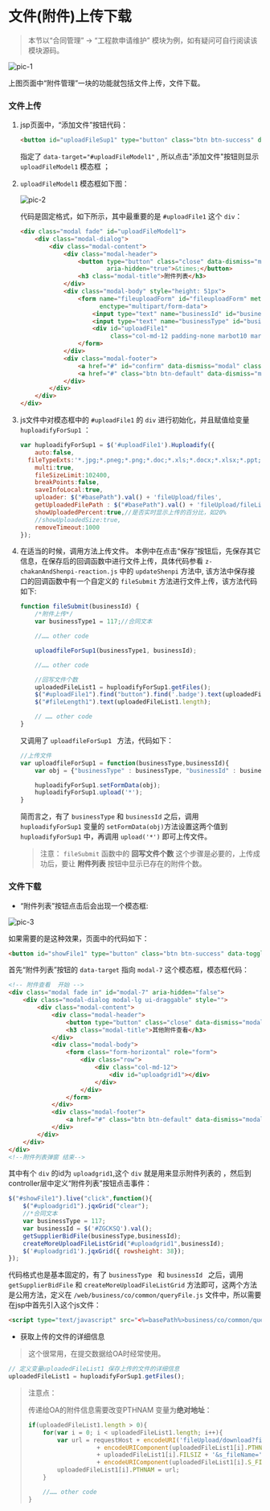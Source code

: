 # 文件(附件)上传下载 

> 本节以“合同管理” -> “工程款申请维护” 模块为例，如有疑问可自行阅读该模块源码。

![pic-1](../images/uploadAndDownload-pic1.png)

上图页面中“附件管理”一块的功能就包括文件上传，文件下载。 



### 文件上传

1. jsp页面中，“添加文件”按钮代码：

   ```html
   <button id="uploadFileSup1" type="button" class="btn btn-success" data-toggle="modal" data-target="#uploadFileModel1"><i class="fa fa-plus"></i> 添加文件</button>
   ```

   指定了 `data-target="#uploadFileModel1"` , 所以点击"添加文件"按钮则显示 `uploadFileModel1` 模态框 ；

2. `uploadFileModel1` 模态框如下图：

   ![pic-2](../images/uploadAndDownload-pic2.png)

   代码是固定格式，如下所示，其中最重要的是 `#uploadFile1` 这个 `div`： 

   ```html
   <div class="modal fade" id="uploadFileModel1">
       <div class="modal-dialog">
           <div class="modal-content">
               <div class="modal-header">
                   <button type="button" class="close" data-dismiss="modal"
                           aria-hidden="true">&times;</button>
                   <h3 class="modal-title">附件列表</h3>
               </div>
               <div class="modal-body" style="height: 51px">
                   <form name="fileuploadForm" id="fileuploadForm" method="POST"
                         enctype="multipart/form-data">
                       <input type="text" name="businessId" id="businessId" hidden="true">
                       <input type="text" name="businessType" id="businessType" value="" hidden="true">
                       <div id="uploadFile1"
                            class="col-md-12 padding-none marbot10 martop7"></div>
                   </form>
               </div>
               <div class="modal-footer">
                   <a href="#" id="confirm" data-dismiss="modal" class="btn btn-primary"><i class="fa fa-check-circle"></i> 确定</a>
                   <a href="#" class="btn btn-default" data-dismiss="modal"><i class="fa fa-times"></i> 关闭</a>
               </div>
           </div>
       </div>
   </div>
   ```

3. js文件中对模态框中的 `#uploadFile1` 的 `div` 进行初始化，并且赋值给变量 ` huploadifyForSup1` ：

   ```javascript
   var huploadifyForSup1 = $('#uploadFile1').Huploadify({
       auto:false,
     fileTypeExts:'*.jpg;*.pneg;*.png;*.doc;*.xls;*.docx;*.xlsx;*.ppt;*.pptx;*.pdf;*.txt;*.TXT;*.dwg;*.bak;*.dwt;*.rar;*.zip;',
       multi:true,
       fileSizeLimit:102400,
       breakPoints:false,
       saveInfoLocal:true,
       uploader: $("#basePath").val() + 'fileUpload/files',
       getUploadedFilePath : $("#basePath").val() + 'fileUpload/fileList',
       showUploadedPercent:true,//是否实时显示上传的百分比，如20%
       //showUploadedSize:true,
       removeTimeout:1000
   });
   ```

4. 在适当的时候，调用方法上传文件。 本例中在点击“保存”按钮后，先保存其它信息，在保存后的回调函数中进行文件上传，具体代码参看 `z-chakanAndShenpi-reaction.js` 中的 `updateShenpi` 方法中, 该方法中保存接口的回调函数中有一个自定义的 `fileSubmit` 方法进行文件上传，该方法代码如下:

   ```javascript
   function fileSubmit(businessId) {
       /*附件上传*/
       var businessType1 = 117;//合同文本
   
       //…… other code
   
       uploadfileForSup1(businessType1, businessId);
   
       //…… other code
   
       //回写文件个数
       uploadedFileList1 = huploadifyForSup1.getFiles();
       $("#uploadFile1").find("button").find('.badge').text(uploadedFileList1.length);
       $("#fileLength1").text(uploadedFileList1.length);
   
       // …… other code
   }
   ```

   又调用了 `uploadfileForSup1 ` 方法，代码如下： 

   ```javascript
   //上传文件
   var uploadfileForSup1 = function(businessType,businessId){
       var obj = {"businessType" : businessType, "businessId" : businessId};
   
       huploadifyForSup1.setFormData(obj);
       huploadifyForSup1.upload('*');
   }
   ```

   简而言之，有了 `businessType` 和 `businessId` 之后，调用 `huploadifyForSup1` 变量的 `setFormData(obj)`方法设置这两个值到 `huploadifyForSup1`  中，再调用 `upload('*')` 即可上传文件。

   > 注意： `fileSubmit` 函数中的  **回写文件个数** 这个步骤是必要的，上传成功后，要让 **附件列表** 按钮中显示已存在的附件个数。 



### 文件下载 

- “附件列表”按钮点击后会出现一个模态框:

![pic-3](../images/uploadAndDownload-pic3.png)

如果需要的是这种效果，页面中的代码如下：

```html
<button id="showFile1" type="button" class="btn btn-success" data-toggle="modal" data-target="#modal-7"><i class="fa fa-navicon"></i> 附件列表<span id="fileLength1" class="badge"></span></button>
```

首先“附件列表”按钮的 `data-target` 指向 `modal-7` 这个模态框，模态框代码： 

```html
<!-- 附件查看  开始 -->
<div class="modal fade in" id="modal-7" aria-hidden="false">
    <div class="modal-dialog modal-lg ui-draggable" style="">
        <div class="modal-content">
            <div class="modal-header">
                <button type="button" class="close" data-dismiss="modal" aria-hidden="true">×</button>
                <h3 class="modal-title">其他附件查看</h3>
            </div>
            <div class="modal-body">
                <form class="form-horizontal" role="form">
                    <div class="row">
                        <div class="col-md-12">
                            <div id="uploadgrid1"></div>
                        </div>
                    </div>
                </form>
            </div>
            <div class="modal-footer">
                <a href="#" class="btn btn-default" data-dismiss="modal"><i class="fa fa-times"></i>&nbsp;关闭</a>
            </div>
        </div>
    </div>
</div>
<!--附件列表弹窗 结束-->
```

其中有个 `div` 的id为 `uploadgrid1`,这个 `div` 就是用来显示附件列表的 ，然后到controller层中定义“附件列表”按钮点击事件：

```javascript
$("#showFile1").live("click",function(){
    $("#uploadgrid1").jqxGrid("clear");
    //*合同文本
    var businessType = 117;
    var businessId = $('#ZGCKSQ').val();
    getSupplierBidFile(businessType,businessId);
    createMoreUploadFileListGrid("#uploadgrid1",businessId);
    $('#uploadgrid1').jqxGrid({ rowsheight: 38});
});
```

代码格式也是基本固定的，有了 `businessType ` 和 `businessId ` 之后，调用 `getSupplierBidFile` 和 `createMoreUploadFileListGrid` 方法即可，这两个方法是公用方法，定义在 `/web/business/co/common/queryFile.js` 文件中，所以需要在jsp中首先引入这个js文件：

```html
<script type="text/javascript" src="<%=basePath%>business/co/common/queryFile.js?<%=appVersion %>"></script>
```






- 获取上传的文件的详细信息 

> 这个很常用，在提交数据给OA时经常使用。 

```javascript
// 定义变量uploadedFileList1 保存上传的文件的详细信息
uploadedFileList1 = huploadifyForSup1.getFiles();
```

> 注意点：
>
> 传递给OA的附件信息需要改变PTHNAM 变量为**绝对地址**：
>
> ```javascript
> if(uploadedFileList1.length > 0){
>     for(var i = 0; i < uploadedFileList1.length; i++){
>         var url = requestHost + encodeURI('fileUpload/download?fileName='
>                    + encodeURIComponent(uploadedFileList1[i].PTHNAM) + '&fileLength=' 
>                    + uploadedFileList1[i].FILSIZ + '&s_fileName='
>                    + encodeURIComponent(uploadedFileList1[i].S_FILENAME));
>         uploadedFileList1[i].PTHNAM = url;
>     }
> 
>     //…… other code
> }
> ```



 